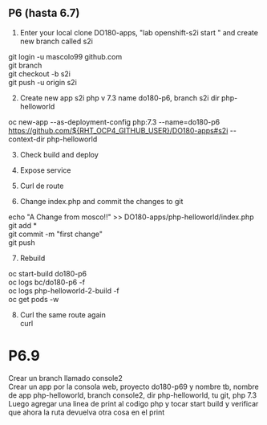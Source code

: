## P6 (hasta 6.7)

1) Enter your local clone DO180-apps, "lab openshift-s2i start " and create new branch called s2i  


git login -u mascolo99 github.com  
git branch  
git checkout -b s2i  
git push -u origin s2i  

2) Create new app s2i php v 7.3 name do180-p6, branch s2i dir php-helloworld  



oc new-app --as-deployment-config php:7.3 --name=do180-p6 https://github.com/${RHT_OCP4_GITHUB_USER}/DO180-apps#s2i  --context-dir php-helloworld  

3) Check build and deploy  

4) Expose service  

5) Curl de route  

6) Change index.php and commit the changes to git  


echo "A Change from mosco!!" >> DO180-apps/php-helloworld/index.php  
git add *  
git commit -m "first change"  
git push  

7) Rebuild   



oc start-build do180-p6  
oc logs bc/do180-p6 -f  
oc logs php-helloworld-2-build -f  
oc  get pods -w  

8) Curl the same route again  
curl  

# P6.9
Crear un branch llamado console2  
Crear un app por la consola web, proyecto do180-p69 y nombre tb, nombre de app php-helloworld, branch console2, dir php-helloworld, tu git, php 7.3  
Luego agregar una linea de print al codigo php y tocar start build y verificar que ahora la ruta devuelva otra cosa en el print  


 
